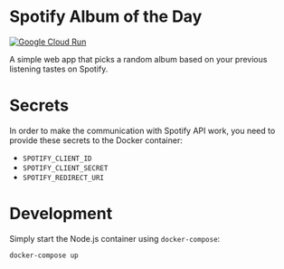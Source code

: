 # Spotify Album of the Day

[![Google Cloud Run](https://github.com/jindrazak/spotify-album-of-the-day/actions/workflows/gcp-cloud-run.yaml/badge.svg?branch=master)](https://github.com/jindrazak/spotify-album-of-the-day/actions/workflows/gcp-cloud-run.yaml)

A simple web app that picks a random album based on your previous listening tastes on Spotify. 

# Secrets

In order to make the communication with Spotify API work, you need to provide these secrets to the Docker container:

* `SPOTIFY_CLIENT_ID `
* `SPOTIFY_CLIENT_SECRET`
* `SPOTIFY_REDIRECT_URI`

# Development
Simply start the Node.js container using `docker-compose`:

```bash
docker-compose up
```
